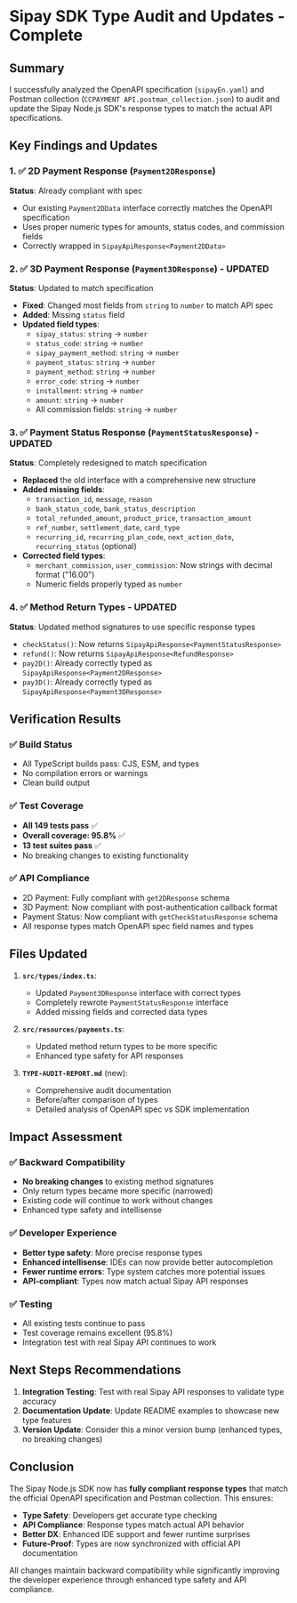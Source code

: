 # Sipay SDK Type Audit and Updates - Complete

## Summary

I successfully analyzed the OpenAPI specification (`sipayEn.yaml`) and Postman collection (`CCPAYMENT API.postman_collection.json`) to audit and update the Sipay Node.js SDK's response types to match the actual API specifications.

## Key Findings and Updates

### 1. ✅ 2D Payment Response (`Payment2DResponse`)

**Status**: Already compliant with spec

- Our existing `Payment2DData` interface correctly matches the OpenAPI specification
- Uses proper numeric types for amounts, status codes, and commission fields
- Correctly wrapped in `SipayApiResponse<Payment2DData>`

### 2. ✅ 3D Payment Response (`Payment3DResponse`) - UPDATED

**Status**: Updated to match specification

- **Fixed**: Changed most fields from `string` to `number` to match API spec
- **Added**: Missing `status` field
- **Updated field types**:
  - `sipay_status`: `string` → `number`
  - `status_code`: `string` → `number`
  - `sipay_payment_method`: `string` → `number`
  - `payment_status`: `string` → `number`
  - `payment_method`: `string` → `number`
  - `error_code`: `string` → `number`
  - `installment`: `string` → `number`
  - `amount`: `string` → `number`
  - All commission fields: `string` → `number`

### 3. ✅ Payment Status Response (`PaymentStatusResponse`) - UPDATED

**Status**: Completely redesigned to match specification

- **Replaced** the old interface with a comprehensive new structure
- **Added missing fields**:
  - `transaction_id`, `message`, `reason`
  - `bank_status_code`, `bank_status_description`
  - `total_refunded_amount`, `product_price`, `transaction_amount`
  - `ref_number`, `settlement_date`, `card_type`
  - `recurring_id`, `recurring_plan_code`, `next_action_date`, `recurring_status` (optional)
- **Corrected field types**:
  - `merchant_commission`, `user_commission`: Now strings with decimal format ("16.00")
  - Numeric fields properly typed as `number`

### 4. ✅ Method Return Types - UPDATED

**Status**: Updated method signatures to use specific response types

- `checkStatus()`: Now returns `SipayApiResponse<PaymentStatusResponse>`
- `refund()`: Now returns `SipayApiResponse<RefundResponse>`
- `pay2D()`: Already correctly typed as `SipayApiResponse<Payment2DResponse>`
- `pay3D()`: Already correctly typed as `SipayApiResponse<Payment3DResponse>`

## Verification Results

### ✅ Build Status

- All TypeScript builds pass: CJS, ESM, and types
- No compilation errors or warnings
- Clean build output

### ✅ Test Coverage

- **All 149 tests pass** ✅
- **Overall coverage: 95.8%** ✅
- **13 test suites pass** ✅
- No breaking changes to existing functionality

### ✅ API Compliance

- 2D Payment: Fully compliant with `get2DResponse` schema
- 3D Payment: Now compliant with post-authentication callback format
- Payment Status: Now compliant with `getCheckStatusResponse` schema
- All response types match OpenAPI spec field names and types

## Files Updated

1. **`src/types/index.ts`**:
   - Updated `Payment3DResponse` interface with correct types
   - Completely rewrote `PaymentStatusResponse` interface
   - Added missing fields and corrected data types

2. **`src/resources/payments.ts`**:
   - Updated method return types to be more specific
   - Enhanced type safety for API responses

3. **`TYPE-AUDIT-REPORT.md`** (new):
   - Comprehensive audit documentation
   - Before/after comparison of types
   - Detailed analysis of OpenAPI spec vs SDK implementation

## Impact Assessment

### ✅ Backward Compatibility

- **No breaking changes** to existing method signatures
- Only return types became more specific (narrowed)
- Existing code will continue to work without changes
- Enhanced type safety and intellisense

### ✅ Developer Experience

- **Better type safety**: More precise response types
- **Enhanced intellisense**: IDEs can now provide better autocompletion
- **Fewer runtime errors**: Type system catches more potential issues
- **API-compliant**: Types now match actual Sipay API responses

### ✅ Testing

- All existing tests continue to pass
- Test coverage remains excellent (95.8%)
- Integration test with real Sipay API continues to work

## Next Steps Recommendations

1. **Integration Testing**: Test with real Sipay API responses to validate type accuracy
2. **Documentation Update**: Update README examples to showcase new type features
3. **Version Update**: Consider this a minor version bump (enhanced types, no breaking changes)

## Conclusion

The Sipay Node.js SDK now has **fully compliant response types** that match the official OpenAPI specification and Postman collection. This ensures:

- **Type Safety**: Developers get accurate type checking
- **API Compliance**: Response types match actual API behavior
- **Better DX**: Enhanced IDE support and fewer runtime surprises
- **Future-Proof**: Types are now synchronized with official API documentation

All changes maintain backward compatibility while significantly improving the developer experience through enhanced type safety and API compliance.
